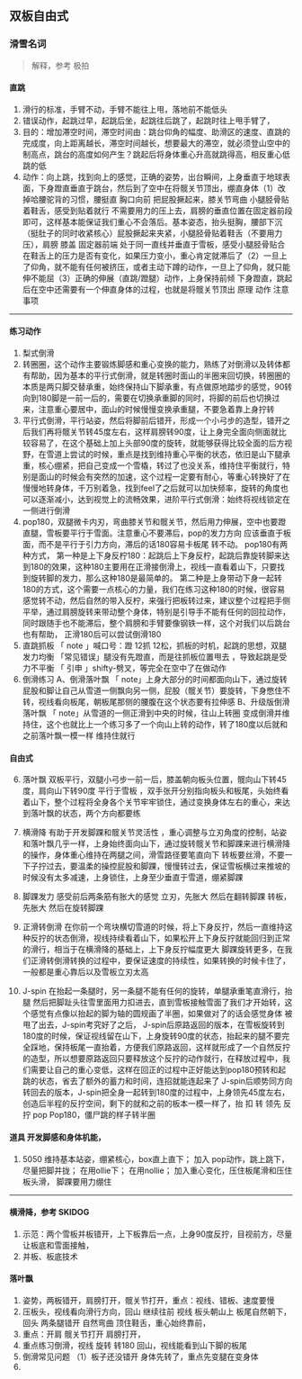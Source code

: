 ## 双板自由式

### 滑雪名词
  > 解释，参考 极拍
  
  #### 直跳
  1. 滑行的标准，手臂不动，手臂不能往上甩，落地前不能低头
  2. 错误动作，起跳过早，起跳后坐，起跳往后跳了，起跳时往上甩手臂了，
  3. 目的：增加滞空时间，滞空时间由：跳台仰角的幅度、助滑区的速度、直跳的完成度，向上距离越长，滞空时间越长，想要最大的滞空，就必须登山空中的制高点，跳台的高度如何产生？跳起后将身体重心升高就跳得高，相反重心低跳的低
  4. 动作：向上跳，找到向上的感觉，正确的姿势，出台瞬间，上身垂直于地球表面，下身蹬直垂直于跳台，然后到了空中在将髋关节顶出，绷直身体（1）改掉哈腰驼背的习惯，腰挺直 胸口向前 把屁股撅起来，膝关节弯曲 小腿胫骨贴着鞋舌，感受到贴着就行 不需要用力的压上去，肩膀的垂直位置在固定器前段即可，这样基本能保证我们重心不会落后。基本姿态，抬头挺胸，腰部下沉（挺肚子的同时收紧核心）屁股撅起来夹紧，小腿胫骨贴着鞋舌（不要用力压），肩膀 膝盖 固定器前端 处于同一直线并垂直于雪板，感受小腿胫骨贴合在鞋舌上的压力是否有变化，如果压力变小，重心肯定就滞后了（2）一旦上了仰角，就不能有任何被挤压，或者主动下蹲的动作，一旦上了仰角，就只能伸不能屈（3）正确的伸展（直跳/蹬腿）动作，上身保持前倾 下身蹬直，跳起后在空中还需要有一个伸直身体的过程，也就是将髋关节顶出
  原理
  动作
  注意事项
 ----------
 
#### 练习动作
  1. 梨式倒滑
  2. 转圈圈，这个动作主要锻炼脚感和重心变换的能力，熟练了对倒滑以及转体都有帮助，因为基本的平行式倒滑，就是转圈时面山的半圈来回切换，转圈圈的本质是两只脚交替承重，始终保持山下脚承重，有点做原地踏步的感觉，90转向到180脚是一前一后的，需要在切换承重脚的同时，将脚的前后也切换过来，注意重心要居中，面山的时候慢慢变换承重腿，不要急着靠上身拧转
  3. 平行式倒滑，平行站姿，然后将脚前后错开，形成一个小弓步的造型，错开之后我们再将髋关节转45度左右，这样肩膀转90度，让上身完全面向侧面就比较容易了，在这个基础上加上头部90度的旋转，就能够获得比较全面的后方视野，在雪道上尝试的时候，重点是找到维持重心平衡的状态，依旧是山下腿承重，核心绷紧，把自己变成一个雪橇，转过了也没关系，维持住平衡就行，特别是面山的时候会有突然的加速，这个过程一定要有耐心，等重心转换好了在慢慢地转身体，千万别着急，找到feel了之后就可以加快频率，旋转的角度也可以逐渐减小，达到视觉上的流畅效果，进阶平行式倒滑：始终将视线锁定在一侧进行倒滑
  4. pop180，双腿微卡内刃，弯曲膝关节和髋关节，然后用力伸展，空中也要蹬直腿，雪板要平行于雪面。注意重心不要滞后，pop的发力方向 应该垂直于板面，而不是平行于引力方向，滞后的话180容易卡板尾 转不动。
pop180有两种方式，
第一种是上下身反柠180：起跳后上下身反柠，起跳后靠旋转脚来达到180的效果，这种180主要用在正滑接倒滑上，视线一直看着山下，只要找到旋转脚的发力，那么这种180是最简单的。
第二种是上身带动下身一起转180的方式，这个需要一点核心的力量，我们在练习这种180的时候，很容易感觉转不动，然后自然的带入反柠，来强行把板转过来，建议整个过程把手侧平举，通过肩膀旋转来带动整个身体，特别是引导手不能有任何的回拉动作，同时跟随手也不能滞后，整个肩膀和手臂要像钢铁一样，这个对我们以后跳台也有帮助，
正滑180后可以尝试倒滑180
  5. 直跳抓板
「 note 」喊口号：蹬 12抓 12松，抓板的时机，起跳的思想，双腿发力均衡
「常见错误」腿没有先蹬直，而是往抓板位置甩去 ，导致起跳是受力不平衡
「 引申 」shifty-劈叉，等完全在空中了在做动作
  6. 倒滑练习
A、倒滑落叶飘
「 note」上身大部分的时间都面向山下，通过旋转屁股和脚让自己从雪道一侧飘向另一侧，屁股（髋关节）要旋转，下身憋住不转，视线看向板尾，朝板尾那侧的腰腹在这个状态要有拉伸感
B、升级版倒滑落叶飘
「 note」从雪道的一侧正滑到中央的时候，往山上转圈 变成倒滑并维持住，这个也就比上一个练习多了一个向山上转的动作，转了180度以后就和之前落叶飘一模一样 维持住就行

#### 自由式
  6. 落叶飘
双板平行，双腿小弓步一前一后，膝盖朝向板头位置，髋向山下转45度，肩向山下转90度 平行于雪板 ，双手张开分别指向板头和板尾，头始终看着山下，整个过程将全身各个关节牢牢锁住，通过变换身体左右的重心，来达到落叶飘的状态，两个方向都要练

  6. 横滑降
有助于开发脚踝和髋关节灵活性 ，重心调整与立刃角度的控制，站姿和落叶飘几乎一样，上身始终面向山下，通过旋转髋关节和脚踝来进行横滑降的操作，身体重心维持在两腿之间，滑雪路径要笔直向下
转板要丝滑，不要一下子拧过去，要温柔的操控屁股和脚踝，慢慢转过去，保证雪板横过来推坡的时候没有太多减速，上身锁住，上身至少垂直于雪道，绷紧脚踝

  6. 脚踝发力
感受前后两条筋有胀大的感觉
立刃，先胀大 然后在翻转脚踝
转板，先胀大 然后在旋转脚踝

  6. 正滑转倒滑
在你前一个弯块横切雪道的时候，将上下身反拧，然后一直维持这种反拧的状态倒滑，视线持续看着山下，如果松开上下身反拧就能回归到正常的滑行，相当于在横滑降的基础上，上下身反拧幅度更大 脚踝旋转更多，在我们正滑转倒滑转换的过程中，要保证速度的持续性，如果转换的时候卡住了，一般都是重心靠后以及雪板立刃太高

  6. J-spin
  在抬起一条腿时，另一条腿不能有任何的旋转，单腿承重笔直滑行，抬腿 然后把脚趾头往雪里面用力扣进去，直到雪板接触雪面了我们才开始转，这个感觉有点像以抬起的脚为轴的圆规画了半圈，如果做对了的话会感觉身体 被甩了出去，J-spin考究好了之后，
J-spin后原路返回的版本，在雪板旋转到180度的时候，保证视线留在山下，上身旋转90度的状态，抬起来的腿不要完全踩地，保持板尾一直抬着，方便我们原路返回，这样就形成了一个自然反拧的造型，所以想要原路返回只要释放这个反拧的动作就行，在释放过程中，我们需要让自己的重心变低，这样在回正的过程中正好能达到pop180预转和起跳的状态，省去了额外的蓄力和时间，连招就能连起来了
J-spin后顺势同方向转回去的版本，J-spin把全身一起转到180度的过程中，上身领先45度左右，创造后半程的反拧空间，剩下的就和之前的板本一模一样了，抬 扣 转 领先 反拧 pop
Pop180，僵尸跳的样子转半圈

#### 道具  开发脚感和身体机能，
  1. 5050 
维持基本站姿，绷紧核心，box直上直下；
加入 pop动作，跳上跳下， 尽量把脚并拢；
在用ollie下；
在用nollie；
加入重心变化，压住板尾滑和压住板头滑， 脚踝要用力绷住

  -------
  #### 横滑降，参考 SKIDOG
  1. 示范：两个雪板并板错开，上下板靠后一点，上身90度反拧，目视前方，尽量让板底和雪面接触，
  2. 并板、板底技术

  #### 落叶飘
  1. 姿势，两板错开，肩膀打开，髋关节打开，重点：视线、错板、速度要慢
  2. 压板头，视线看向滑行方向，回山 继续往前 视线 板头朝山上 板尾自然朝下，回头 两条腿错开 自然弯曲 顶住鞋舌，重心始终靠前，
  3. 重点：开肩 髋关节打开 肩膀打开，
  4. 重点练习倒滑，视线 旋转 转180 回山，视线能看到山下脚的板尾
  5. 倒滑常见问题 （1）板子还没错开 身体先转了，重点先变腿在变身体
  6. 
 
